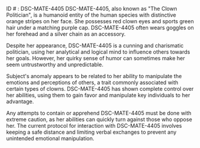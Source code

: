 ID # : DSC-MATE-4405
DSC-MATE-4405, also known as "The Clown Politician", is a humanoid entity of the human species with distinctive orange stripes on her face. She possesses red clown eyes and sports green hair under a matching purple cap. DSC-MATE-4405 often wears goggles on her forehead and a silver chain as an accessory.

Despite her appearance, DSC-MATE-4405 is a cunning and charismatic politician, using her analytical and logical mind to influence others towards her goals. However, her quirky sense of humor can sometimes make her seem untrustworthy and unpredictable.

Subject's anomaly appears to be related to her ability to manipulate the emotions and perceptions of others, a trait commonly associated with certain types of clowns. DSC-MATE-4405 has shown complete control over her abilities, using them to gain favor and manipulate key individuals to her advantage.

Any attempts to contain or apprehend DSC-MATE-4405 must be done with extreme caution, as her abilities can quickly turn against those who oppose her. The current protocol for interaction with DSC-MATE-4405 involves keeping a safe distance and limiting verbal exchanges to prevent any unintended emotional manipulation.
